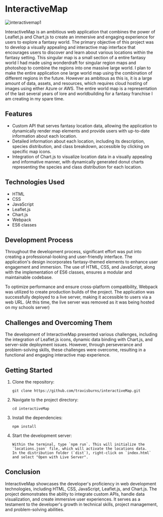 # InteractiveMap

![interactivemap1](https://github.com/travisburns/interactiveMap/assets/41456635/a5455d6c-1c5a-4d8e-b0e9-5f1f0a5f9a3f)

InteractiveMap is an ambitious web application that combines the power of Leaflet.js and Chart.js to create an immersive and engaging experience for users to explore a fantasy world. The primary objective of this project was to develop a visually appealing and interactive map interface that encourages users to discover and learn about various locations within the fantasy setting. This singular map is a small section of a entire fantasy world I had made using wonderdraft for singular region maps and photoshop to combine the regions into one massive large world. I plan to make the entire application one large world map using the combination of different regions in the future. However as ambitous as this is, it is a large amount of data, assets, and resources, which requires cloud hosting of images using either Azure or AWS. The entire world map is a representation of the last several years of lore and worldbuilding for a fantasy franchise I am creating in my spare time.  

## Features

- Custom API that serves fantasy location data, allowing the application to dynamically render map elements and provide users with up-to-date information about each location.
- Detailed information about each location, including its description, species distribution, and class breakdown, accessible by clicking on specific map icons.
- Integration of Chart.js to visualize location data in a visually appealing and informative manner, with dynamically generated donut charts representing the species and class distribution for each location.

## Technologies Used

- HTML
- CSS
- JavaScript
- Leaflet.js
- Chart.js
- Webpack
- ES6 classes

## Development Process

Throughout the development process, significant effort was put into creating a professional-looking and user-friendly interface. The application's design incorporates fantasy-themed elements to enhance user engagement and immersion. The use of HTML, CSS, and JavaScript, along with the implementation of ES6 classes, ensures a modular and maintainable codebase.

To optimize performance and ensure cross-platform compatibility, Webpack was utilized to create production builds of the project. The application was successfully deployed to a live server, making it accessible to users via a web URL. (At this time, the live server was removed as it was being hosted on my schools server)

## Challenges and Overcoming Them

The development of InteractiveMap presented various challenges, including the integration of Leaflet.js icons, dynamic data binding with Chart.js, and server-side deployment issues. However, through perseverance and problem-solving skills, these challenges were overcome, resulting in a functional and engaging interactive map experience.

## Getting Started

1. Clone the repository:
   ```
   git clone https://github.com/travisburns/interactiveMap.git
   ```
2. Navigate to the project directory:
   ```
   cd interactiveMap
   ```
3. Install the dependencies:
   ```
   npm install
   ```
4. Start the development server:
   ```
   Within the terminal, type `npm run`. This will initialize the `locations.json` file, which will activate the locations data.
   In the distribution folder (`dist`), right-click on `index.html` and select "Open with Live Server".
   ```




## Conclusion

InteractiveMap showcases the developer's proficiency in web development technologies, including HTML, CSS, JavaScript, Leaflet.js, and Chart.js. The project demonstrates the ability to integrate custom APIs, handle data visualization, and create immersive user experiences. It serves as a testament to the developer's growth in technical skills, project management, and problem-solving abilities.
